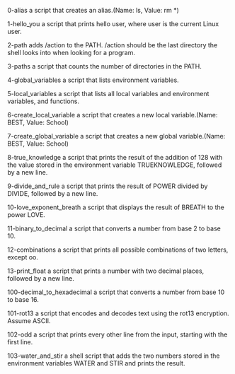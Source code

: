 0-alias a script that creates an alias.(Name: ls, Value: rm *)

1-hello_you a script that prints hello user, where user is the current Linux user.

2-path adds /action to the PATH. /action should be the last directory the shell looks into when looking for a program.

3-paths a script that counts the number of directories in the PATH.

4-global_variables a script that lists environment variables.

5-local_variables a script that lists all local variables and environment variables, and functions.

6-create_local_variable a script that creates a new local variable.(Name: BEST, Value: School)

7-create_global_variable a script that creates a new global variable.(Name: BEST, Value: School)

8-true_knowledge a script that prints the result of the addition of 128 with the value stored in the environment variable TRUEKNOWLEDGE, followed by a new line.

9-divide_and_rule a script that prints the result of POWER divided by DIVIDE, followed by a new line.

10-love_exponent_breath  a script that displays the result of BREATH to the power LOVE.

11-binary_to_decimal a script that converts a number from base 2 to base 10.

12-combinations a script that prints all possible combinations of two letters, except oo.

13-print_float a script that prints a number with two decimal places, followed by a new line.

100-decimal_to_hexadecimal a script that converts a number from base 10 to base 16.

101-rot13 a script that encodes and decodes text using the rot13 encryption. Assume ASCII.

102-odd a script that prints every other line from the input, starting with the first line.

103-water_and_stir a shell script that adds the two numbers stored in the environment variables WATER and STIR and prints the result.
